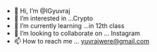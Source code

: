 - 👋 Hi, I’m @IGyuvraj
- 👀 I’m interested in ...Crypto
- 🌱 I’m currently learning ...in 12th class
- 💞️ I’m looking to collaborate on ... Instagram 
- 📫 How to reach me ... yuvrajwere@gmail.com

<!---
IGyuvraj/IGyuvraj is a ✨ special ✨ repository because its `README.md` (this file) appears on your GitHub profile.
You can click the Preview link to take a look at your changes.
--->
